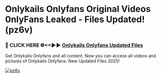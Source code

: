 # Onlykails Onlyfans Original Videos 0nlyFans Leaked - Files Updated! (pz6v)

<h3>🔴 CLICK HERE 🌐==►► <a href="https://tinyurl.com/2m67pmp6" rel="nofollow">Onlykails Onlyfans Updated Files</a></h3>

Get Onlykails Onlyfans and all content. Now you can access all videos and pictures of Onlykails Onlyfans. New Updated Files 2025!

[![pz6v](https://i.imgur.com/H4QAA4z.gif)](https://tinyurl.com/2m67pmp6)